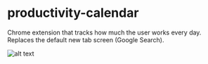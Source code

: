 # productivity-calendar
Chrome extension that tracks how much the user works every day. Replaces the default new tab screen (Google Search).

![alt text](https://github.com/scdivad/productivity-calendar/blob/main/sampleImages/sample1.png)
